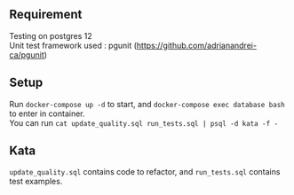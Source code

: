 ## Requirement
Testing on postgres 12  
Unit test framework used : pgunit (https://github.com/adrianandrei-ca/pgunit)  

## Setup
Run `docker-compose up -d` to start, and `docker-compose exec database bash` to enter in container.  
You can run `cat update_quality.sql run_tests.sql | psql -d kata -f -`

## Kata
`update_quality.sql` contains code to refactor, and `run_tests.sql` contains test examples.
